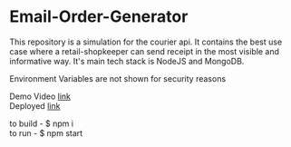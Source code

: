 # Email-Order-Generator

This repository is a simulation for the courier api. It contains the best use case where a retail-shopkeeper can send receipt in the most visible and informative way. It's main tech stack is NodeJS and MongoDB. 

Environment Variables are not shown for security reasons

Demo Video <a href='www.google.com'>link</a> <br>
Deployed <a href='https://email-order-system.onrender.com'>link</a>

to build - $ npm i 
<br>
to run   - $ npm start



